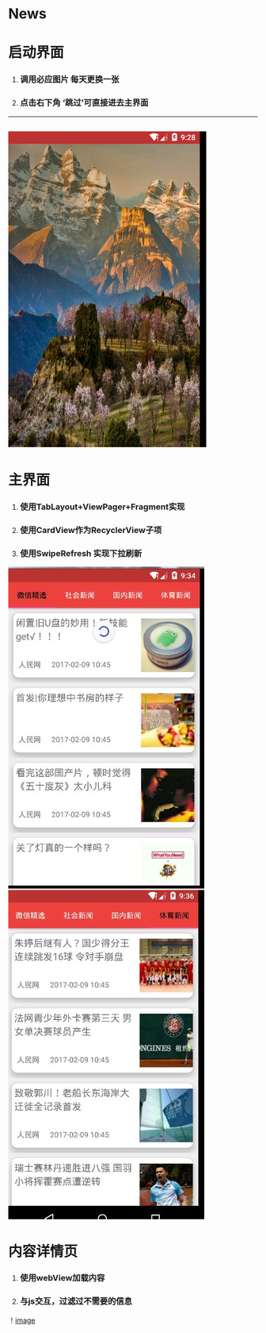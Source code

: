 # News

# 启动界面
1. ### 调用必应图片 每天更换一张
2.  ### 点击右下角 ‘跳过’可直接进去主界面
----------------------
![image](https://github.com/w794840800/picc/blob/master/splash.jpg)
-----------
# 主界面
1. ### 使用TabLayout+ViewPager+Fragment实现  
2. ### 使用CardView作为RecyclerView子项
3. ### 使用SwipeRefresh 实现下拉刷新
![image](https://github.com/w794840800/picc/blob/master/32.jpg)
![image](https://github.com/w794840800/picc/blob/master/41.jpg)

# 内容详情页
1. ### 使用webView加载内容
2. ### 与js交互，过滤过不需要的信息
！[image](https://github.com/w794840800/picc/blob/master/51.jpg)
